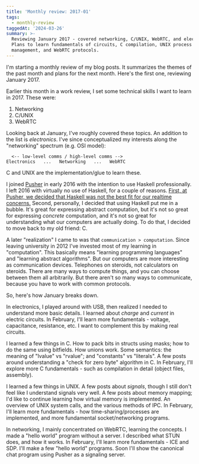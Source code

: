 ```yaml
---
title: 'Monthly review: 2017-01'
tags:
  - monthly-review
taggedAt: '2024-03-26'
summary: >-
  Reviewing January 2017 - covered networking, C/UNIX, WebRTC, and electronics.
  Plans to learn fundamentals of circuits, C compilation, UNIX process
  management, and WebRTC protocols.
---
```


I'm starting a monthly review of my blog posts. It summarizes the themes of the past month and plans for the next month. Here's the first one, reviewing January 2017.

Earlier this month in a work review, I set some technical skills I want to learn in 2017. These were:

1. Networking
2. C/UNIX
3. WebRTC

Looking back at January, I've roughly covered these topics. An addition to the list is _electronics_. I've since conceptualized my interests along the "networking" spectrum (e.g. OSI model):

```
  <-- low-level comms / high-level comms -->
Electronics   ...   Networking   ...   WebRTC
```

C and UNIX are the implementation/glue to learn these.

I joined [Pusher](https://pusher.com/) in early 2016 with the intention to use Haskell professionally. I left 2016 with virtually no use of Haskell, for a couple of reasons. [First, at Pusher, we decided that Haskell was not the best fit for our realtime concerns.](https://blog.pusher.com/latency-working-set-ghc-gc-pick-two/) Second, personally, I decided that using Haskell put me in a bubble. It's great for expressing abstract computation, but it's not so great for expressing _concrete_ computation, and it's not so great for understanding what our computers are actually doing. To do that, I decided to move back to my old friend: C.

A later "realization" I came to was that `communication > computation`. Since leaving university in 2012 I've invested most of my learning in "computation". This basically means "learning programming languages" and "learning abstract algorithms". But our computers are more interesting as communication devices. Telephones on steroids, not calculators on steroids. There are many ways to compute things, and you can choose between them all arbitrarily. But there aren't so many ways to communicate, because you have to work with common protocols.

So, here's how January breaks down.

In electronics, I played around with USB, then realized I needed to understand more basic details. I learned about _charge_ and _current_ in electric circuits. In February, I'll learn more fundamentals - voltage, capacitance, resistance, etc. I want to complement this by making real circuits.

I learned a few things in C. How to pack bits in structs using masks; how to do the same using bitfields. How unions work. Some semantics: the meaning of "lvalue" vs "rvalue"; and "constants" vs "literals". A few posts around understanding a "check for zero byte" algorithm in C. In February, I'll explore more C fundamentals - such as compilation in detail (object files, assembly).

I learned a few things in UNIX. A few posts about _signals_, though I still don't feel like I understand signals very well. A few posts about memory mapping; I'd like to continue learning how virtual memory is implemented. An overview of UNIX system calls, and the various methods of IPC. In February, I'll learn more fundamentals - how time-sharing/processes are implemented, and more fundamental socket/networking programs.

In networking, I mainly concentrated on WebRTC, learning the concepts. I made a "hello world" program without a server. I described what STUN does, and how it works. In February, I'll learn more fundamentals - ICE and SDP. I'll make a few "hello world" programs. Soon I'll show the canonical chat program using Pusher as a signaling server.
